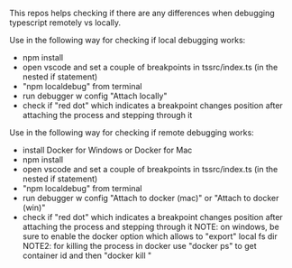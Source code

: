 
This repos helps checking if there are any differences when
debugging typescript remotely vs locally.

Use in the following way for checking if local debugging works:
- npm install
- open vscode and set a couple of breakpoints in tssrc/index.ts (in the nested if statement)
- "npm localdebug" from terminal
- run debugger w config "Attach locally" 
- check if "red dot" which indicates a breakpoint changes position after attaching the process and stepping through it

Use in the following way for checking if remote debugging works:
- install Docker for Windows or Docker for Mac
- npm install
- open vscode and set a couple of breakpoints in tssrc/index.ts (in the nested if statement)
- "npm localdebug" from terminal
- run debugger w config "Attach to docker (mac)" or  "Attach to docker (win)"
- check if "red dot" which indicates a breakpoint changes position after attaching the process and stepping through it
NOTE: on windows, be sure to enable the docker option which allows to "export" local fs dir
NOTE2: for killing the process in docker use "docker ps" to get container id and then "docker kill "
